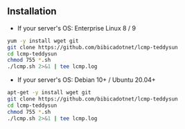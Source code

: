 ## Installation

- If your server's OS: Enterprise Linux 8 / 9
```bash
yum -y install wget git
git clone https://github.com/bibicadotnet/lcmp-teddysun
cd lcmp-teddysun
chmod 755 *.sh
./lcmp.sh 2>&1 | tee lcmp.log
```

- If your server's OS: Debian 10+ / Ubuntu 20.04+
```bash
apt-get -y install wget git
git clone https://github.com/bibicadotnet/lcmp-teddysun
cd lcmp-teddysun
chmod 755 *.sh
./lcmp.sh 2>&1 | tee lcmp.log
```
